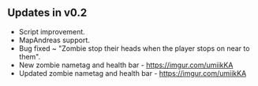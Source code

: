 ## Updates in v0.2
* Script improvement.
* MapAndreas support.
* Bug fixed ~ "Zombie stop their heads when the player stops on near to them".
* New zombie nametag and health bar - https://imgur.com/umiikKA
* Updated zombie nametag and health bar - https://imgur.com/umiikKA
